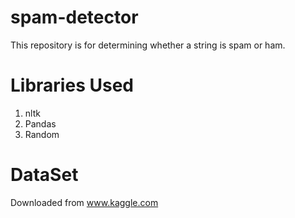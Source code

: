 # spam-detector
This repository is for determining whether a string is spam or ham. 
# Libraries Used
1. nltk
2. Pandas
3. Random
# DataSet
Downloaded from www.kaggle.com
